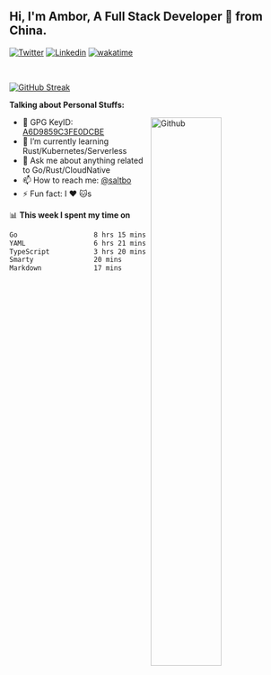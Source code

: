 ## Hi, I'm Ambor, A Full Stack Developer 🚀 from China.

[![Twitter](https://img.shields.io/badge/-saltbo-1ca0f1?style=flat&logo=twitter&logoColor=white)](https://twitter.com/rdsaltbo)
[![Linkedin](https://img.shields.io/badge/-saltbo-blue?style=flat&logo=Linkedin&logoColor=white)](https://www.linkedin.com/in/saltbo/)
[![wakatime](https://wakatime.com/badge/user/f82b1c77-faab-48cd-aef5-a12c0aff104b.svg)](https://wakatime.com/@f82b1c77-faab-48cd-aef5-a12c0aff104b)

&nbsp;  

[![GitHub Streak](http://github-readme-streak-stats.herokuapp.com?user=saltbo&hide_border=true&date_format=M%20j%5B%2C%20Y%5D)](https://git.io/streak-stats)

**Talking about Personal Stuffs:**
<!-- Any image aligned to the right. Beware the width  -->
<img width="50%" align="right" alt="Github" src="https://raw.githubusercontent.com/saltbo/saltbo/master/images/git-header.svg" />

- 🤘 GPG KeyID: [A6D9859C3FE0DCBE](https://saltbo.cn/pgp_keys.asc)
- 🌱 I’m currently learning Rust/Kubernetes/Serverless
- 💬 Ask me about anything related to Go/Rust/CloudNative
- 📫 How to reach me: [@saltbo](https://t.me/saltbo)
- ⚡ Fun fact: I :heart: :cat:s


📊 **This week I spent my time on**
<!--START_SECTION:waka-->

```txt
Go                   8 hrs 15 mins   ██████████▓░░░░░░░░░░░░░░   43.17 %
YAML                 6 hrs 21 mins   ████████▒░░░░░░░░░░░░░░░░   33.27 %
TypeScript           3 hrs 20 mins   ████▒░░░░░░░░░░░░░░░░░░░░   17.44 %
Smarty               20 mins         ▒░░░░░░░░░░░░░░░░░░░░░░░░   01.80 %
Markdown             17 mins         ▒░░░░░░░░░░░░░░░░░░░░░░░░   01.53 %
```

<!--END_SECTION:waka-->

